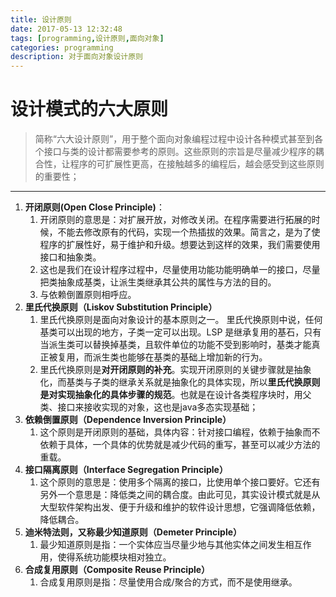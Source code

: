 ```yaml
---
title: 设计原则
date: 2017-05-13 12:32:48
tags: [programming,设计原则,面向对象]
categories: programming
description: 对于面向对象设计原则
---
```

# 设计模式的六大原则


> 简称“六大设计原则”，用于整个面向对象编程过程中设计各种模式甚至到各个接口与类的设计都需要参考的原则。这些原则的宗旨是尽量减少程序的耦合性，让程序的可扩展性更高，在接触越多的编程后，越会感受到这些原则的重要性；

<!--more-->

----------
1. **开闭原则(Open Close Principle)**：
	1. 开闭原则的意思是：对扩展开放，对修改关闭。在程序需要进行拓展的时候，不能去修改原有的代码，实现一个热插拔的效果。简言之，是为了使程序的扩展性好，易于维护和升级。想要达到这样的效果，我们需要使用接口和抽象类。
	2. 这也是我们在设计程序过程中，尽量使用功能功能明确单一的接口，尽量把类抽象成基类，让派生类继承其公共的属性与方法的目的。
	3. 与依赖倒置原则相呼应。
2. **里氏代换原则（Liskov Substitution Principle）**
	1. 里氏代换原则是面向对象设计的基本原则之一。 里氏代换原则中说，任何基类可以出现的地方，子类一定可以出现。LSP 是继承复用的基石，只有当派生类可以替换掉基类，且软件单位的功能不受到影响时，基类才能真正被复用，而派生类也能够在基类的基础上增加新的行为。
	2. 里氏代换原则是**对开闭原则的补充**。实现开闭原则的关键步骤就是抽象化，而基类与子类的继承关系就是抽象化的具体实现，所以**里氏代换原则是对实现抽象化的具体步骤的规范**。也就是在设计各类程序块时，用父类、接口来接收实现的对象，这也是java多态实现基础；
2. **依赖倒置原则（Dependence Inversion Principle）**
	1. 这个原则是开闭原则的基础，具体内容：针对接口编程，依赖于抽象而不依赖于具体，一个具体的优势就是减少代码的重写，甚至可以减少方法的重载。
1. **接口隔离原则（Interface Segregation Principle）**
	1. 这个原则的意思是：使用多个隔离的接口，比使用单个接口要好。它还有另外一个意思是：降低类之间的耦合度。由此可见，其实设计模式就是从大型软件架构出发、便于升级和维护的软件设计思想，它强调降低依赖，降低耦合。
2. **迪米特法则，又称最少知道原则（Demeter Principle）**
	1. 最少知道原则是指：一个实体应当尽量少地与其他实体之间发生相互作用，使得系统功能模块相对独立。
2. **合成复用原则（Composite Reuse Principle）**
	1. 合成复用原则是指：尽量使用合成/聚合的方式，而不是使用继承。